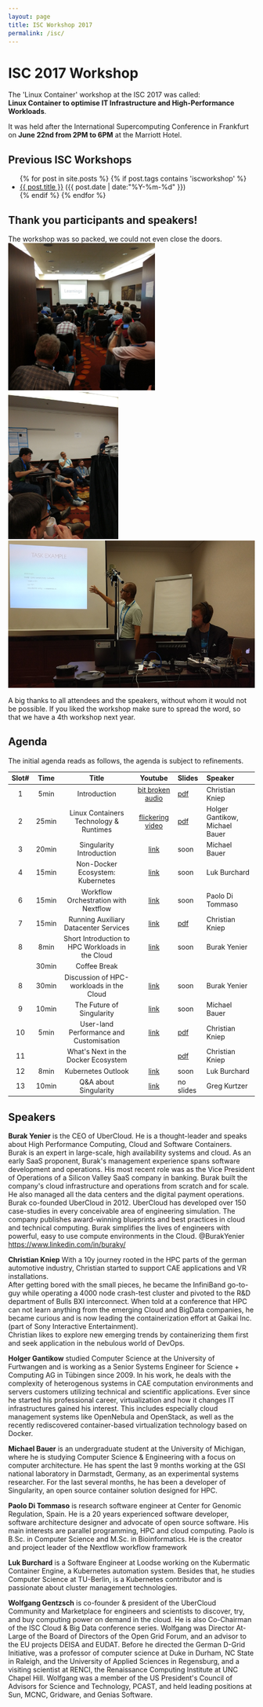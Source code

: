 ```yaml
---
layout: page
title: ISC Workshop 2017
permalink: /isc/
---
```


# ISC 2017 Workshop 


The 'Linux Container' workshop at the ISC 2017 was called: <br>
 **Linux Container to optimise IT Infrastructure and High-Performance Workloads**.
 
It was held after the International Supercomputing Conference in Frankfurt on **June 22nd from 2PM to 6PM** at the Marriott Hotel.

## Previous ISC Workshops

<ul class="posts">
{% for post in site.posts %}
  {% if post.tags contains 'iscworkshop' %}
      <div class="post_info">
        <li>
          <a href="{{ post.url }}">{{ post.title }}</a>
          <span>({{ post.date | date:"%Y-%m-%d" }})</span>
        </li>
      </div>
  {% endif %}
{% endfor %}
</ul>

## Thank you participants and speakers!
The workshop was so packed, we could not even close the doors.<br>
<img src="/data/isc2017/isc-fully-packed.jpg" alt="Fully packed" height="300"> <img src="/data/isc2017/isc-fully-packed-2.jpg" alt="Fully packed" height="300"><img src="/data/isc2017/isc-tech.png" alt="ISC Tech" height="300">


A big thanks to all attendees and the speakers, without whom it would not be possible. If you liked the workshop make sure to spread the word, so that we have a 4th workshop next year.

## Agenda

The initial agenda reads as follows, the agenda is subject to refinements.

| Slot#  |  Time  |  Title                                         | Youtube | Slides |  Speaker                                        |
|:--------:|:--------:|:----------------------------------------:|:-----------:|:------------|:---------------------------------------------|
| 1 | 5min   | Introduction | [bit broken audio](https://www.youtube.com/watch?v=WmnVGDSnImU&list=PLfE3_wJGw9KTE3S3jlCHH5epTyRzxAqHL&index=1)  | [pdf](/data/isc2017/01-introduction.pdf) | Christian Kniep   |
| 2 | 25min | Linux Containers Technology & Runtimes | [flickering video](https://www.youtube.com/watch?v=hnbNCehCpjg&list=PLfE3_wJGw9KTE3S3jlCHH5epTyRzxAqHL&index=2) |  [pdf](/data/isc2017/02-runtime-intro.pdf)   | Holger Gantikow, Michael Bauer   |
| 3 | 20min | Singularity Introduction | [link](https://www.youtube.com/watch?v=29NLgM9fnh4&list=PLfE3_wJGw9KTE3S3jlCHH5epTyRzxAqHL&index=3)  | soon | Michael Bauer                              |
| 4 | 15min | Non-Docker Ecosystem: Kubernetes | [link](https://www.youtube.com/watch?v=oboASwdtnlM&list=PLfE3_wJGw9KTE3S3jlCHH5epTyRzxAqHL&index=4)  | soon | Luk Burchard                                 |
| 6 | 15min | Workflow Orchestration with Nextflow | [link](https://www.youtube.com/watch?v=bN2tz0dn-Yg&list=PLfE3_wJGw9KTE3S3jlCHH5epTyRzxAqHL&index=5)  | soon | Paolo Di Tommaso    |
| 7 |  15min  | Running Auxiliary Datacenter Services | [link](https://www.youtube.com/watch?v=Mz4p4lG-FdQ&list=PLfE3_wJGw9KTE3S3jlCHH5epTyRzxAqHL&index=11)  |  [pdf](/data/isc2017/07-dc-services.pdf) | Christian Kniep                             |
| 8  |   8min   | Short Introduction to HPC Workloads in the Cloud | [link](https://www.youtube.com/watch?v=eecF_n9O2Z8&list=PLfE3_wJGw9KTE3S3jlCHH5epTyRzxAqHL&index=6) | soon | Burak Yenier  |
|  | 30min | Coffee Break                                                                                                             ||
| 8 | 30min | Discussion of HPC-workloads in the Cloud | [link](https://www.youtube.com/watch?v=5mdmnB9GpeA&list=PLfE3_wJGw9KTE3S3jlCHH5epTyRzxAqHL&index=7)    | soon | Burak Yenier      |
| 9 |  10min  | The Future of Singularity | [link](https://www.youtube.com/watch?v=HI2nCYegPpc&list=PLfE3_wJGw9KTE3S3jlCHH5epTyRzxAqHL&index=8)  | soon | Michael Bauer         |
| 10 |   5min   | User-land Performance and Customisation | [link](https://www.youtube.com/watch?v=bVb4-oHAwck&list=PLfE3_wJGw9KTE3S3jlCHH5epTyRzxAqHL&index=9)  |  [pdf](/data/isc2017/10-userland-opt.pdf)    | Christian Kniep  | 
|  11 |              | What's Next in the Docker Ecosystem             |  | [pdf](/data/isc2017/11-whats-next.pdf) | Christian Kniep                              |
|  12 |  8min  | Kubernetes Outlook | [link](https://www.youtube.com/watch?v=8facee9HFFo&list=PLfE3_wJGw9KTE3S3jlCHH5epTyRzxAqHL&index=12)  | soon | Luk Burchard                                 |
| 13 |  10min | Q&A about Singularity | [link](https://www.youtube.com/watch?v=1y5ZeqnZ2A0&list=PLfE3_wJGw9KTE3S3jlCHH5epTyRzxAqHL&index=11) | no slides | Greg Kurtzer         |

## Speakers

**Burak Yenier** is the CEO of UberCloud. He is a thought-leader and speaks about High Performance Computing, Cloud and Software Containers. <br>
Burak is an expert in large-scale, high availability systems and cloud. As an early SaaS proponent, Burak's management experience spans software development and operations. His most recent role was as the Vice President of Operations of a Silicon Valley SaaS company in banking. Burak built the company's cloud infrastructure and operations from scratch and for scale. He also managed all the data centers and the digital payment operations.<br>
Burak co-founded UberCloud in 2012.  UberCloud has developed  over 150 case-studies in every conceivable area of engineering simulation. The company publishes award-winning blueprints and best practices in cloud and technical computing. Burak simplifies the lives of engineers with powerful, easy to use compute environments in the Cloud. @BurakYenier https://www.linkedin.com/in/buraky/

**Christian Kniep** With a 10y journey rooted in the HPC parts of the german automotive industry, Christian started to support CAE applications and VR installations.<br>
After getting bored with the small pieces, he became the InfiniBand go-to-guy while operating a 4000 node crash-test cluster and pivoted to the R&D department of Bulls BXI interconnect. When told at a conference that HPC can not learn anything from the emerging Cloud and BigData companies, he became curious and is now leading the containerization effort at Gaikai Inc. (part of Sony Interactive Entertainment).<br>
Christian likes to explore new emerging trends by containerizing them first and seek application in the nebulous world of DevOps. 

**Holger Gantikow** studied Computer Science at the University of Furtwangen and is working as a Senior Systems Engineer for Science + Computing AG in Tübingen since 2009. In his work, he deals with the complexity of heterogenous systems in CAE computation environments and servers customers utilizing technical and scientific applications. Ever since he started his professional career, virtualization and how it changes IT infrastructures gained his interest. This includes especially cloud management systems like OpenNebula and OpenStack, as well as the recently rediscovered container-based virtualization technology based on Docker.

**Michael Bauer** is an undergraduate student at the University of Michigan, where he is studying Computer Science & Engineering with a focus on computer architecture. He has spent the last 9 months working at the GSI national laboratory in Darmstadt, Germany, as an experimental systems researcher. For the last several months, he has been a developer of Singularity, an open source container solution designed for HPC.

**Paolo Di Tommaso** is research software engineer at Center for Genomic Regulation, Spain. He is a 20 years experienced software developer, software architecture designer and advocate of open source software. His main interests are parallel programming, HPC and cloud computing. Paolo is B.Sc. in Computer Science and M.Sc. in Bioinformatics. He is the creator and project leader of the Nextflow workflow framework

**Luk Burchard** is a Software Engineer at Loodse working on the Kubermatic Container Engine, a Kubernetes automation system. Besides that, he studies Computer Science at TU-Berlin, is a Kubernetes contributor and is passionate about cluster management technologies.

**Wolfgang Gentzsch** is co-founder & president of the UberCloud Community and Marketplace for engineers and scientists to discover, try, and buy computing power on demand in the cloud. He is also Co-Chairman of the ISC Cloud & Big Data conference series. Wolfgang was Director At-Large of the Board of Directors of the Open Grid Forum, and an advisor to the EU projects DEISA and EUDAT. Before he directed the German D-Grid Initiative, was a professor of computer science at Duke in Durham, NC State in Raleigh, and the University of Applied Sciences in Regensburg, and a visiting scientist at RENCI, the Renaissance Computing Institute at UNC Chapel Hill. Wolfgang was a member of the US President's Council of Advisors for Science and Technology, PCAST, and held leading positions at Sun, MCNC, Gridware, and Genias Software.
